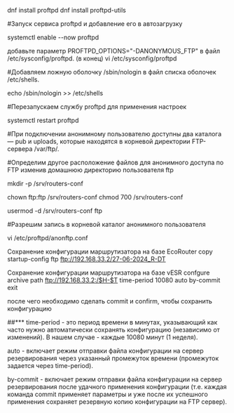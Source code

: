 dnf install proftpd 
dnf install proftpd-utils

#Запуск сервиса proftpd и добавление его в автозагрузку

systemctl enable --now proftpd

добавьте параметр PROFTPD_OPTIONS="-DANONYMOUS_FTP" в файл /etc/sysconfig/proftpd. (в конец)
vi /etc/sysconfig/proftpd

#Добавляем ложную оболочку /sbin/nologin в файл списка оболочек /etc/shells.

echo /sbin/nologin >> /etc/shells

#Перезапускаем службу proftpd для применения настроек

systemctl restart proftpd

#При подключении анонимному пользователю доступны два каталога — pub и uploads, которые находятся в корневой директории FTP-сервера /var/ftp/.


#Определим другое расположение файлов для анонимного доступа по FTP изменив домашнюю директорию пользователя ftp

mkdir -p /srv/routers-conf 

chown ftp:ftp /srv/routers-conf
chmod 700 /srv/routers-conf

usermod -d /srv/routers-conf ftp


#Разрешим запись в корневой каталог анонимного пользователя

vi /etc/proftpd/anonftp.conf



Сохранение конфигурации маршрутизатора на базе EcoRouter
copy startup-config ftp ftp://192.168.33.2/27-06-2024_R-DT


Сохранение конфигурации маршрутизатора на базе vESR
confgure
archive
path ftp://192.168.33.2:/$H-$T
time-period 10080
auto
by-commit
exit


после чего необходимо сделать commit и confirm, чтобы сохранить конфигурацию



##*** 
time-period - это период времени в минутах, указывающий как часто нужно автоматически сохранять конфигурацию (независимо от изменений). В нашем случае - каждые 10080 минут (1 неделя).

auto - включает режим отправки файла конфигурации на сервер резервирования через указанный промежуток времени (промежуток задается через time-period).

by-commit - включает режим отправки файла конфигурации на сервер резервирования после удачного применения конфигурации (т.е. каждая команда commit применяет параметры и уже после их успешного применения сохраняет резервную копию конфигурации на FTP сервер).


